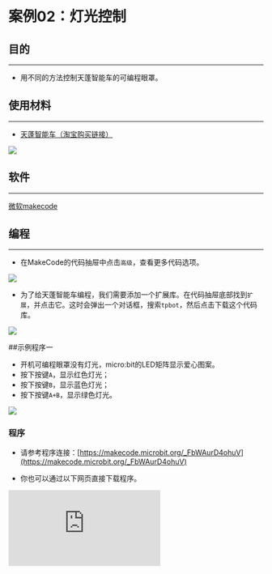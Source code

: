 ﻿---
sidebar_position: 9
sidebar_label: 灯光控制
---

# 案例02：灯光控制

## 目的
---
- 用不同的方法控制天蓬智能车的可编程眼罩。


## 使用材料
---

- [天蓬智能车（淘宝购买链接）](https://item.taobao.com/item.htm?ft=t&id=627045784239)


![](https://wiki-media-ef.oss-cn-hongkong.aliyuncs.com/docs/microbit/microbit-smart-car/microbit-tpbot/images/TPBot_tianpeng_case_01_01.png)





## 软件
---
[微软makecode](https://makecode.microbit.org/#)


## 编程
---


- 在MakeCode的代码抽屉中点击`高级`，查看更多代码选项。

![](https://wiki-media-ef.oss-cn-hongkong.aliyuncs.com/docs/microbit/microbit-smart-car/microbit-tpbot/images/TPBot_tianpeng_case_01_02.png)

- 为了给天蓬智能车编程，我们需要添加一个扩展库。在代码抽屉底部找到`扩展`，并点击它。这时会弹出一个对话框，搜索`tpbot`，然后点击下载这个代码库。

![](https://wiki-media-ef.oss-cn-hongkong.aliyuncs.com/docs/microbit/microbit-smart-car/microbit-tpbot/images/TPBot_tianpeng_case_01_03.png)

##示例程序一
- 开机可编程眼罩没有灯光，micro:bit的LED矩阵显示爱心图案。
- 按下按键`A`，显示红色灯光；
- 按下按键`B`，显示蓝色灯光；
- 按下按键`A+B`，显示绿色灯光。



![](https://wiki-media-ef.oss-cn-hongkong.aliyuncs.com/docs/microbit/microbit-smart-car/microbit-tpbot/images/TPBot_tianpeng_case_02_04.png)

### 程序
- 请参考程序连接：[https://makecode.microbit.org/_FbWAurD4ohuV](https://makecode.microbit.org/_FbWAurD4ohuV)

- 你也可以通过以下网页直接下载程序。

<div
    style={{
        position: 'relative',
        paddingBottom: '60%',
        overflow: 'hidden',
    }}
>
    <iframe
        src="https://makecode.microbit.org/_UatK2a6cgc7u"
        frameborder="0"
        sandbox="allow-popups allow-forms allow-scripts allow-same-origin"
        style={{
            position: 'absolute',
            width: '100%',
            height: '100%',
        }}
    />
</div>
---

## 结论
---

- 通过按键控制天蓬智能车的可编程眼罩的灯光颜色。
- 按下按键`A`，显示红色灯光；
- 按下按键`B`，显示蓝色灯光；
- 按下按键`A+B`，显示绿色灯光。

##示例程序二
- 开机micro:bit的LED矩阵显示爱心图案，并且天蓬智能车的可编程眼罩显示设定的灯光颜色两秒，然后关闭灯光

![](https://wiki-media-ef.oss-cn-hongkong.aliyuncs.com/docs/microbit/microbit-smart-car/microbit-tpbot/images/TPBot_tianpeng_case_02_05.png)

### 程序
- 请参考程序连接：[https://makecode.microbit.org/_YYA5bVdiTTDj](https://makecode.microbit.org/_YYA5bVdiTTDj)

- 你也可以通过以下网页直接下载程序。

<div
    style={{
        position: 'relative',
        paddingBottom: '60%',
        overflow: 'hidden',
    }}
>
    <iframe
        src="https://makecode.microbit.org/_YYA5bVdiTTDj"
        frameborder="0"
        sandbox="allow-popups allow-forms allow-scripts allow-same-origin"
        style={{
            position: 'absolute',
            width: '100%',
            height: '100%',
        }}
    />
</div>
---

## 结论
---

- 开机micro:bit的LED矩阵显示爱心图案，并且天蓬智能车的可编程眼罩显示白色灯光两秒，然后关闭。


## 思考
---


## 常见问题
---


## 相关阅读
---
